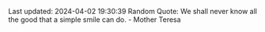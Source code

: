 Last updated: 2024-04-02 19:30:39
Random Quote: We shall never know all the good that a simple smile can do. - Mother Teresa